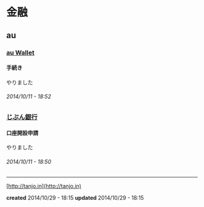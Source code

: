 # 金融

## au

### [au Wallet](http://www.au.kddi.com/au-id/au-wallet/)

#### 手続き

やりました

###### *2014/10/11 - 18:52*

### [じぶん銀行](http://www.jibunbank.co.jp/account/)

#### 口座開設申請

やりました

###### *2014/10/11 - 18:50*

---

[http://tanjo.in](http://tanjo.in)

**created** 2014/10/29 - 18:15
**updated** 2014/10/29 - 18:15
